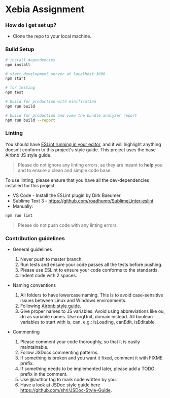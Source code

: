# Xebia Assignment

### How do I get set up? ###

* Clone the repo to your local machine.

### Build Setup ###

``` bash
# install dependencies
npm install

# start development server at localhost:3000
npm start

# for testing
npm test

# build for production with minification
npm run build

# build for production and view the bundle analyzer report
npm run build --report
```

### Linting ###

You should have [ESLint running in your editor](http://eslint.org/docs/user-guide/integrations.html), and it will highlight anything doesn't conform to this project's style guide. This project uses the base Airbnb JS style guide.

> Please do not ignore any linting errors, as they are meant to **help** you and to ensure a clean and simple code base.

To use linting, please ensure that you have all the dev-dependencies installed for this project.
* VS Code - Install the ESLint plugin by Dirk Baeumer.
* Sublime Text 3 - https://github.com/roadhump/SublimeLinter-eslint
* Manually: 
``` bash
npm run lint
```

> Please do not push code with any linting errors.

### Contribution guidelines ###

* General guidelines
  1. Never push to master branch.
  2. Run tests and ensure your code passes all the tests before pushing.
  3. Please use ESLint to ensure your code conforms to the standards.
  4. Indent code with 2 spaces.

* Naming conventions
  1. All folders to have lowercase naming. This is to avoid case-sensitive issues between Linux and Windows environments.
  2. Following [Airbnb style guide](https://github.com/airbnb/javascript).
  3. Give proper names to JS variables. Avoid using abbreviations like ou, dn as variable names. Use orgUnit, domain instead. All boolean variables to start with is, can. e.g.: isLoading, canEdit, isEditable.

* Commenting
  1. Please comment your code thoroughly, so that it is easily maintainable.
  2. Follow JSDocs commenting patterns.
  3. If something is broken and you want it fixed, comment it with FIXME prefix.
  4. If something needs to be implemented later, please add a TODO prefix in the comment.
  5. Use @author tag to mark code written by you.
  6. Have a look at JSDoc style guide here https://github.com/shri/JSDoc-Style-Guide.